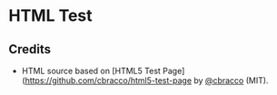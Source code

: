 # HTML Test

## Credits

* HTML source based on [HTML5 Test Page](https://github.com/cbracco/html5-test-page by [@cbracco](http://cbracco.me) (MIT).
